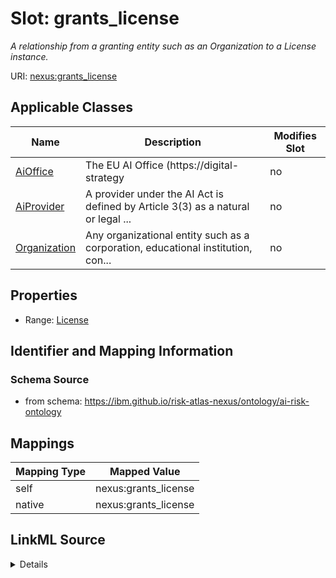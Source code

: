 

# Slot: grants_license


_A relationship from a granting entity such as an Organization to a License instance._





URI: [nexus:grants_license](https://ibm.github.io/risk-atlas-nexus/ontology/grants_license)



<!-- no inheritance hierarchy -->





## Applicable Classes

| Name | Description | Modifies Slot |
| --- | --- | --- |
| [AiOffice](AiOffice.md) | The EU AI Office (https://digital-strategy |  no  |
| [AiProvider](AiProvider.md) | A provider under the AI Act is defined by Article 3(3) as a natural or legal ... |  no  |
| [Organization](Organization.md) | Any organizational entity such as a corporation, educational institution, con... |  no  |







## Properties

* Range: [License](License.md)





## Identifier and Mapping Information







### Schema Source


* from schema: https://ibm.github.io/risk-atlas-nexus/ontology/ai-risk-ontology




## Mappings

| Mapping Type | Mapped Value |
| ---  | ---  |
| self | nexus:grants_license |
| native | nexus:grants_license |




## LinkML Source

<details>
```yaml
name: grants_license
description: A relationship from a granting entity such as an Organization to a License
  instance.
from_schema: https://ibm.github.io/risk-atlas-nexus/ontology/ai-risk-ontology
rank: 1000
alias: grants_license
domain_of:
- Organization
range: License

```
</details>